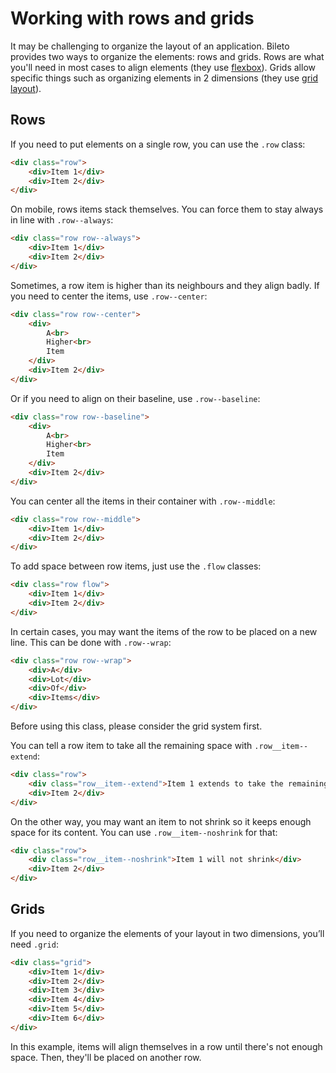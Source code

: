 # Working with rows and grids

It may be challenging to organize the layout of an application.
Bileto provides two ways to organize the elements: rows and grids.
Rows are what you'll need in most cases to align elements (they use [flexbox](https://developer.mozilla.org/docs/Web/CSS/CSS_Flexible_Box_Layout/Basic_Concepts_of_Flexbox)).
Grids allow specific things such as organizing elements in 2 dimensions (they use [grid layout](https://developer.mozilla.org/docs/Web/CSS/CSS_Grid_Layout/Basic_Concepts_of_Grid_Layout)).

## Rows

If you need to put elements on a single row, you can use the `.row` class:

```html
<div class="row">
    <div>Item 1</div>
    <div>Item 2</div>
</div>
```

On mobile, rows items stack themselves.
You can force them to stay always in line with `.row--always`:

```html
<div class="row row--always">
    <div>Item 1</div>
    <div>Item 2</div>
</div>
```

Sometimes, a row item is higher than its neighbours and they align badly.
If you need to center the items, use `.row--center`:

```html
<div class="row row--center">
    <div>
        A<br>
        Higher<br>
        Item
    </div>
    <div>Item 2</div>
</div>
```

Or if you need to align on their baseline, use `.row--baseline`:

```html
<div class="row row--baseline">
    <div>
        A<br>
        Higher<br>
        Item
    </div>
    <div>Item 2</div>
</div>
```

You can center all the items in their container with `.row--middle`:

```html
<div class="row row--middle">
    <div>Item 1</div>
    <div>Item 2</div>
</div>
```

To add space between row items, just use the `.flow` classes:

```html
<div class="row flow">
    <div>Item 1</div>
    <div>Item 2</div>
</div>
```

In certain cases, you may want the items of the row to be placed on a new line.
This can be done with `.row--wrap`:

```html
<div class="row row--wrap">
    <div>A</div>
    <div>Lot</div>
    <div>Of</div>
    <div>Items</div>
</div>
```

Before using this class, please consider the grid system first.

You can tell a row item to take all the remaining space with `.row__item--extend`:

```html
<div class="row">
    <div class="row__item--extend">Item 1 extends to take the remaining space</div>
    <div>Item 2</div>
</div>
```

On the other way, you may want an item to not shrink so it keeps enough space for its content.
You can use `.row__item--noshrink` for that:

```html
<div class="row">
    <div class="row__item--noshrink">Item 1 will not shrink</div>
    <div>Item 2</div>
</div>
```

## Grids

If you need to organize the elements of your layout in two dimensions, you’ll need `.grid`:

```html
<div class="grid">
    <div>Item 1</div>
    <div>Item 2</div>
    <div>Item 3</div>
    <div>Item 4</div>
    <div>Item 5</div>
    <div>Item 6</div>
</div>
```

In this example, items will align themselves in a row until there's not enough space.
Then, they'll be placed on another row.
